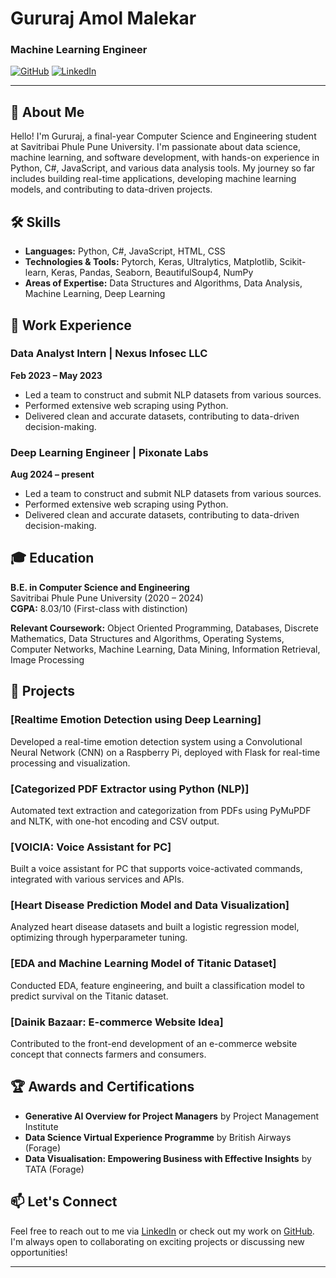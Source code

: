 # Gururaj Amol Malekar

### Machine Learning Engineer

[![GitHub](https://img.shields.io/badge/GitHub-gurumalekar-black?style=flat-square&logo=github)](https://github.com/gurumalekar)
[![LinkedIn](https://img.shields.io/badge/LinkedIn-gururajmalekar-blue?style=flat-square&logo=linkedin)](https://www.linkedin.com/in/gururajmalekar/)

---

## 👋 About Me

Hello! I'm Gururaj, a final-year Computer Science and Engineering student at Savitribai Phule Pune University. I'm passionate about data science, machine learning, and software development, with hands-on experience in Python, C#, JavaScript, and various data analysis tools. My journey so far includes building real-time applications, developing machine learning models, and contributing to data-driven projects.

## 🛠️ Skills

- **Languages:** Python, C#, JavaScript, HTML, CSS
- **Technologies & Tools:** Pytorch, Keras, Ultralytics, Matplotlib, Scikit-learn, Keras, Pandas, Seaborn, BeautifulSoup4, NumPy
- **Areas of Expertise:** Data Structures and Algorithms, Data Analysis, Machine Learning, Deep Learning

## 💼 Work Experience

### Data Analyst Intern | Nexus Infosec LLC
**Feb 2023 – May 2023**

- Led a team to construct and submit NLP datasets from various sources.
- Performed extensive web scraping using Python.
- Delivered clean and accurate datasets, contributing to data-driven decision-making.
  
### Deep Learning Engineer | Pixonate Labs
**Aug 2024 – present**

- Led a team to construct and submit NLP datasets from various sources.
- Performed extensive web scraping using Python.
- Delivered clean and accurate datasets, contributing to data-driven decision-making.

## 🎓 Education

**B.E. in Computer Science and Engineering**  
Savitribai Phule Pune University (2020 – 2024)  
**CGPA:** 8.03/10 (First-class with distinction)

**Relevant Coursework:** Object Oriented Programming, Databases, Discrete Mathematics, Data Structures and Algorithms, Operating Systems, Computer Networks, Machine Learning, Data Mining, Information Retrieval, Image Processing

## 🚀 Projects

### [Realtime Emotion Detection using Deep Learning]
Developed a real-time emotion detection system using a Convolutional Neural Network (CNN) on a Raspberry Pi, deployed with Flask for real-time processing and visualization.

### [Categorized PDF Extractor using Python (NLP)]
Automated text extraction and categorization from PDFs using PyMuPDF and NLTK, with one-hot encoding and CSV output.

### [VOICIA: Voice Assistant for PC]
Built a voice assistant for PC that supports voice-activated commands, integrated with various services and APIs.

### [Heart Disease Prediction Model and Data Visualization]
Analyzed heart disease datasets and built a logistic regression model, optimizing through hyperparameter tuning.

### [EDA and Machine Learning Model of Titanic Dataset]
Conducted EDA, feature engineering, and built a classification model to predict survival on the Titanic dataset.

### [Dainik Bazaar: E-commerce Website Idea]
Contributed to the front-end development of an e-commerce website concept that connects farmers and consumers.

## 🏆 Awards and Certifications

- **Generative AI Overview for Project Managers** by Project Management Institute
- **Data Science Virtual Experience Programme** by British Airways (Forage)
- **Data Visualisation: Empowering Business with Effective Insights** by TATA (Forage)

## 📫 Let's Connect

Feel free to reach out to me via [LinkedIn](https://www.linkedin.com/in/gururajmalekar/) or check out my work on [GitHub](https://github.com/gurumalekar). I'm always open to collaborating on exciting projects or discussing new opportunities!

---
